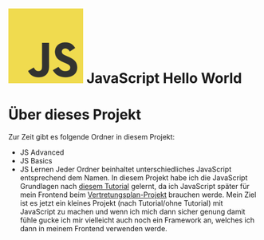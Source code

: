 # <img src="https://raw.githubusercontent.com/github/explore/80688e429a7d4ef2fca1e82350fe8e3517d3494d/topics/javascript/javascript.png" width="150"></img> JavaScript Hello World

# Über dieses Projekt

Zur Zeit gibt es folgende Ordner in diesem Projekt:
- JS Advanced
- JS Basics
- JS Lernen
Jeder Ordner beinhaltet unterschiedliches JavaScript entsprechend dem Namen. In diesem Projekt habe ich die JavaScript Grundlagen nach [diesem Tutorial](https://www.youtube.com/watch?v=UeZi8a99iS0&list=PLNmsVeXQZj7qOfMI2ZNk-LXUAiXKrwDIi)
gelernt, da ich JavaScript später für mein Frontend beim [Vertretungsplan-Projekt](https://github.com/github-gabriel/vertretungsplan) brauchen werde. Mein Ziel ist es jetzt
ein kleines Projekt (nach Tutorial/ohne Tutorial) mit JavaScript zu machen und wenn ich mich dann sicher genung damit fühle gucke ich mir vielleicht auch noch ein Framework 
an, welches ich dann in meinem Frontend verwenden werde. 
